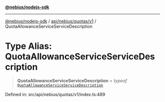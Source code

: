 [**@nebius/nodejs-sdk**](../../../../../README.md)

***

[@nebius/nodejs-sdk](../../../../../README.md) / [api/nebius/quotas/v1](../README.md) / QuotaAllowanceServiceServiceDescription

# Type Alias: QuotaAllowanceServiceServiceDescription

> **QuotaAllowanceServiceServiceDescription** = *typeof* [`QuotaAllowanceServiceServiceDescription`](../variables/QuotaAllowanceServiceServiceDescription.md)

Defined in: src/api/nebius/quotas/v1/index.ts:489
